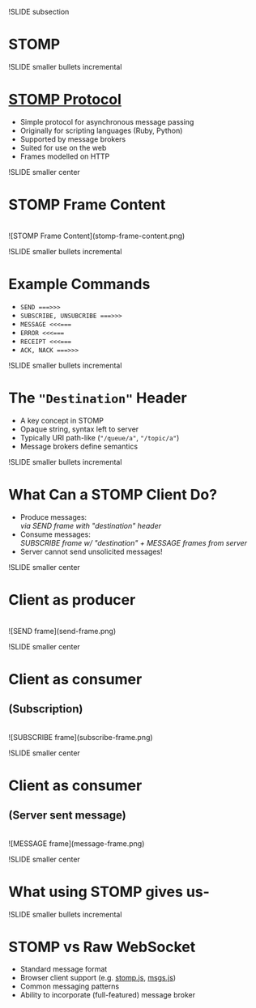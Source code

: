 !SLIDE subsection
# STOMP

!SLIDE smaller bullets incremental
# [STOMP Protocol](http://stomp.github.io/index.html)

* Simple protocol for asynchronous message passing
* Originally for scripting languages (Ruby, Python)
* Supported by message brokers
* Suited for use on the web
* Frames modelled on HTTP

!SLIDE smaller center
# STOMP Frame Content
<br>
![STOMP Frame Content](stomp-frame-content.png)

!SLIDE smaller bullets incremental
# Example Commands

* `SEND ===>>>`
* `SUBSCRIBE, UNSUBCRIBE ===>>>`
* `MESSAGE <<<===`
* `ERROR <<<===`
* `RECEIPT <<<===`
* `ACK, NACK ===>>>`

!SLIDE smaller bullets incremental
# The `"Destination"` Header

* A key concept in STOMP
* Opaque string, syntax left to server
* Typically URI path-like (`"/queue/a"`, `"/topic/a"`)
* Message brokers define semantics

!SLIDE smaller bullets incremental
# What Can a STOMP Client Do?

* Produce messages:<br>_via SEND frame with "destination" header_
* Consume messages:<br>_SUBSCRIBE frame w/ "destination" + MESSAGE frames from server_
* Server cannot send unsolicited messages!

!SLIDE smaller center
# Client as producer
<br>
![SEND frame](send-frame.png)

!SLIDE smaller center
# Client as consumer
## (Subscription)
<br>
![SUBSCRIBE frame](subscribe-frame.png)

!SLIDE smaller center
# Client as consumer
## (Server sent message)
<br>
![MESSAGE frame](message-frame.png)

!SLIDE smaller center
# What using STOMP gives us-

!SLIDE smaller bullets incremental
# STOMP vs Raw WebSocket

* Standard message format
* Browser client support (e.g. [stomp.js](https://github.com/jmesnil/stomp-websocket), [msgs.js](https://github.com/cujojs/msgs))
* Common messaging patterns
* Ability to incorporate (full-featured) message broker



